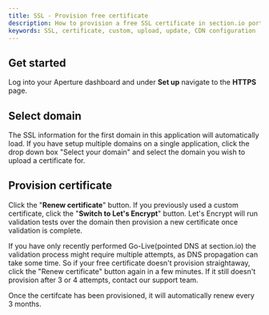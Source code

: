 ```yaml
---
title: SSL - Provision free certificate 
description: How to provision a free SSL certificate in section.io portal.
keywords: SSL, certificate, custom, upload, update, CDN configuration
---
```


Get started
------------
Log into your Aperture dashboard and under **Set up** navigate to the **HTTPS** page.


Select domain
------------
The SSL information for the first domain in this application will automatically load. If you have setup multiple domains on a single application, click the drop down box "Select your domain" and select the domain you wish to upload a certificate for. 

Provision certificate
------------
Click the "**Renew certificate**" button. If you previously used a custom certificate, click the "**Switch to Let's Encrypt**" button.
Let's Encrypt will run validation tests over the domain then provision a new certificate once validation is complete.

If you have only recently performed Go-Live(pointed DNS at section.io) the validation process might require multiple attempts, as DNS propagation can take some time. So if your free certificate doesn't provision straightaway, click the "Renew certificate" button again in a few minutes. If it still doesn't provision after 3 or 4 attempts, contact our support team. 

Once the certifcate has been provisioned, it will automatically renew every 3 months.

